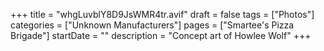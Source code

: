 +++
title = "whgLuvblY8D9JsWMR4tr.avif"
draft = false
tags = ["Photos"]
categories = ["Unknown Manufacturers"]
pages = ["Smartee's Pizza Brigade"]
startDate = ""
description = "Concept art of Howlee Wolf"
+++
